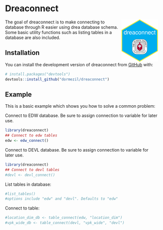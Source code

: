 
<!-- README.md is generated from README.Rmd. Please edit that file -->

# Dreaconnect

<img src="man/figures/logo.png" align="right" height="139" />

<!-- badges: start -->
<!-- badges: end -->

The goal of dreaconnect is to make connecting to database through R
easier using drea database schema. Some basic utility functions such as
listing tables in a database are also included.

## Installation

You can install the development version of dreaconnect from
[GitHub](https://github.com/) with:

``` r
# install.packages("devtools")
devtools::install_github("dormezil/dreaconnect")
```

## Example

This is a basic example which shows you how to solve a common problem:

Connect to EDW database. Be sure to assign connection to variable for
later use.

``` r
library(dreaconnect)
## Connect to edw tables
edw <- edw_connect()
```

Connect to DEVL database. Be sure to assign connection to variable for
later use.

``` r
library(dreaconnect)
## Connect to devl tables
#devl <- devl_connect()
```

List tables in database:

``` r
#list_tables()
#options include "edw" and "devl". Defaults to "edw"
```

Connect to table:

``` r
#location_dim_db <- table_connect(edw, "location_dim")
#vpk_wide_db <- table_connect(devl, "vpk_wide", "devl")
```
